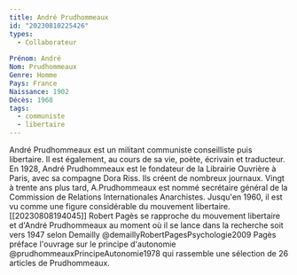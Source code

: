 ```yaml
---
title: André Prudhommeaux 
id: "20230810225426"
types:
  - Collaborateur
  
Prénom: André
Nom: Prudhommeaux
Genre: Homme
Pays: France
Naissance: 1902
Décès: 1968
tags:
  - communiste
  - libertaire
---
```


André Prudhommeaux est un militant communiste conseilliste puis libertaire. Il est également, au cours de sa vie, poète, écrivain et traducteur. En 1928, André Prudhommeaux est le fondateur de la Librairie Ouvrière à Paris, avec sa compagne Dora Riss. Ils créent de nombreux journaux. Vingt à trente ans plus tard, A.Prudhommeaux est nommé secrétaire général de la Commission de Relations Internationales Anarchistes. Jusqu'en 1960, il est vu comme une figure considérable du mouvement libertaire.  
[[20230808194045]] Robert Pagès se rapproche du mouvement libertaire et d'André Prudhommeaux au moment où il se lance dans la recherche soit vers 1947 selon Demailly @demaillyRobertPagesPsychologie2009
Pagès préface l'ouvrage sur le principe d'autonomie @prudhommeauxPrincipeAutonomie1978 qui rassemble une sélection de 26 articles de Prudhommeaux.


